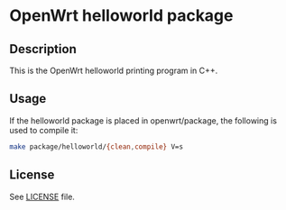 # OpenWrt helloworld package

## Description

This is the OpenWrt helloworld printing program in C++.

## Usage

If the helloworld package is placed in openwrt/package, the following is used to compile it:
```bash
make package/helloworld/{clean,compile} V=s
```

## License

See [LICENSE](LICENSE) file.